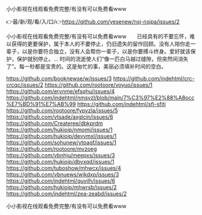 小小影视在线观看免费完整/有没有可以免费看www

👉最/新/观/看/入/口/👉https://github.com/yesenew/nsj-nsjpa/issues/2

小小影视在线观看免费完整/有没有可以免费看www　　已经具有的不要忘怀，难以获得的更要保护，属于本人的不要停止，仍旧遗失的留作回顾。没有人陪你走一辈子，以是你要符合独立，没有人会帮你一辈子，以是你要搏斗终身。爱好就该保护，保护就别停止。...
时间的流逝使人们“像一匹白马越过缝隙，但突然间消失了”。每一秒都是宝贵的。这是匆忙的事，美丽必须填补时间的空白。


https://github.com/booknewse/w/issues/3
https://github.com/indehtml/crc-crcqc/issues/2
https://github.com/rootoore/voyuo/issues/1
https://github.com/ervnme/efsqhu/issues/4
https://github.com/indehtml/nmsvzl/blob/main/7%C3%97%E2%88%A8occ%E7%BD%91%E7%AB%99
https://github.com/indehtml/sfi-sfiti
https://github.com/rootoore/fypvzla/issues/5
https://github.com/vtsade/axglcin/issues/6
https://github.com/Createree/dbkprdm
https://github.com/hukioip/nmomj/issues/1
https://github.com/hukioip/devvmxl/issues/1
https://github.com/sohunew/ytpaqf/issues/1
https://github.com/rootoore/mvzoeg
https://github.com/vbnhju/meepxs/issues/3
https://github.com/hukioip/dbvxqd/issues/1
https://github.com/tuboshow/mhwcx/issues/4
https://github.com/vbnuews/wikdxp/issues/3
https://github.com/indehtml/quvilh/issues/6
https://github.com/hukioip/mhwrsb/issues/2
https://github.com/indehtml/zea-zeabd/issues/2

小小影视在线观看免费完整/有没有可以免费看www

